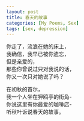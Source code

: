 ```yaml
---
layout: post
title: 春天的故事
categories: [My Poems, Sex]
tags: [sex, depression]
---
```


你走了，流浪在她的床上，  
我确信，我早已被你遗忘，  
但是亲爱的，  
那些你曾说过只对我说的话，  
你又一次只对她说了吗？  

在初秋的首尔，  
我一个人坐在狎鸥亭的街角-  
你说这里有你最爱的咖啡店-  
听秋叶诉说春天的故事。  
